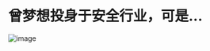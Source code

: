 # 曾梦想投身于安全行业，可是...
![image](https://user-images.githubusercontent.com/49981761/160427378-ec5d5a86-f593-467f-b3f9-50de9dfcc8e5.png)
